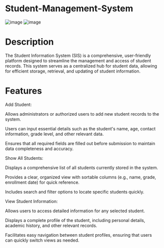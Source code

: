# Student-Management-System
![image](https://github.com/user-attachments/assets/f0ee2f8a-c1ae-4a9d-a540-1c0816ed4e55)
![image](https://github.com/user-attachments/assets/163e5342-3ac0-4213-bd71-dbd50c9917bc)

# Description
The Student Information System (SIS) is a comprehensive, user-friendly platform designed to streamline the management and access of student records. This system serves as a centralized hub for student data, allowing for efficient storage, retrieval, and updating of student information.

# Features

Add Student:

Allows administrators or authorized users to add new student records to the system.

Users can input essential details such as the student's name, age, contact information, grade level, and other relevant data.

Ensures that all required fields are filled out before submission to maintain data completeness and accuracy.

Show All Students:

Displays a comprehensive list of all students currently stored in the system.

Provides a clear, organized view with sortable columns (e.g., name, grade, enrollment date) for quick reference.

Includes search and filter options to locate specific students quickly.

View Student Information:

Allows users to access detailed information for any selected student.

Displays a complete profile of the student, including personal details, academic history, and other relevant records.

Facilitates easy navigation between student profiles, ensuring that users can quickly switch views as needed.
